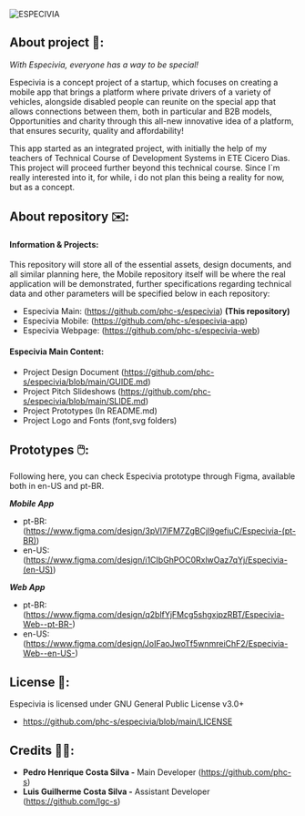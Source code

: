 ![ESPECIVIA](https://github.com/user-attachments/assets/008556d4-cb96-4147-97a1-9458cb0ad83f)


## About project 🚙: 
*With Especivia, everyone has a way to be special!*

Especivia is a concept project of a startup, which focuses on creating a mobile app that brings a platform where private drivers of a variety of vehicles, alongside disabled people can reunite on the special app that allows connections between them, both in particular and B2B models, Opportunities and charity through this all-new innovative idea of a platform, that ensures security, quality and affordability!

This app started as an integrated project, with initially the help of my teachers of Technical Course of Development Systems in ETE Cicero Dias. This project will proceed further beyond this technical course. Since I`m really interested into it, for while, i do not plan this being a reality for now, but as a concept.

## About repository ✉️:

#### Information & Projects: 

This repository will store all of the essential assets, design documents, and all similar planning here, the Mobile repository itself will be where the real application will be demonstrated, further specifications regarding technical data and other parameters will be specified below in each repository:

+ Especivia Main: (https://github.com/phc-s/especivia) **(This repository)**
+ Especivia Mobile: (https://github.com/phc-s/especivia-app)
+ Especivia Webpage: (https://github.com/phc-s/especivia-web) 

#### Especivia Main Content:

+ Project Design Document (https://github.com/phc-s/especivia/blob/main/GUIDE.md)
+ Project Pitch Slideshows (https://github.com/phc-s/especivia/blob/main/SLIDE.md)
+ Project Prototypes (In README.md)
+ Project Logo and Fonts (font,svg folders)

## Prototypes 🖱️: 

Following here, you can check Especivia prototype through Figma, available both in en-US and pt-BR.

**_Mobile App_**

+ pt-BR: 
(https://www.figma.com/design/3pVl7lFM7ZgBCjl9gefiuC/Especivia-(pt-BR))
+ en-US:
(https://www.figma.com/design/i1CIbGhPOC0RxlwOaz7qYj/Especivia-(en-US))

**_Web App_**

+ pt-BR:
(https://www.figma.com/design/q2blfYjFMcg5shgxjpzRBT/Especivia-Web--pt-BR-)
+ en-US:
(https://www.figma.com/design/JoIFaoJwoTf5wnmreiChF2/Especivia-Web--en-US-)

## License 📕:

Especivia is licensed under GNU General Public License v3.0+
+ https://github.com/phc-s/especivia/blob/main/LICENSE

## Credits 👨‍💻:

- **Pedro Henrique Costa Silva -** Main Developer (https://github.com/phc-s) 
- **Luis Guilherme Costa Silva -** Assistant Developer (https://github.com/lgc-s)
